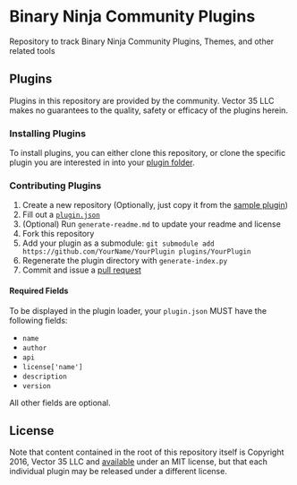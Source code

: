# Binary Ninja Community Plugins

Repository to track Binary Ninja Community Plugins, Themes, and other related tools

## Plugins

Plugins in this repository are provided by the community. Vector 35 LLC makes no guarantees to the quality, safety or efficacy of the plugins herein.

### Installing Plugins

To install plugins, you can either clone this repository, or clone the specific plugin you are interested in into your [plugin folder](https://github.com/Vector35/binaryninja-api/tree/dev/python/examples#loading-plugins).

### Contributing Plugins

 1. Create a new repository (Optionally, just copy it from the [sample plugin](https://github.com/Vector35/sample_plugin))
 1. Fill out a [`plugin.json`](https://github.com/Vector35/sample_plugin/plugin.json)
 1. (Optional) Run `generate-readme.md` to update your readme and license 
 1. Fork this repository
 1. Add your plugin as a submodule: `git submodule add https://github.com/YourName/YourPlugin plugins/YourPlugin`
 1. Regenerate the plugin directory with `generate-index.py`
 1. Commit and issue a [pull request](/Vector35/binaryninja-plugins/pull/new/master)
 
#### Required Fields

To be displayed in the plugin loader, your `plugin.json` MUST have the following fields:

 - `name`
 - `author`
 - `api`
 - `license['name']`
 - `description`
 - `version`
 
All other fields are optional.

## License

Note that content contained in the root of this repository itself is Copyright 2016, Vector 35 LLC and [available](LICENSE) under an MIT license, but that each individual plugin may be released under a different license.
